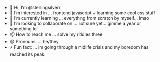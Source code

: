 - 👋 Hi, I’m @sterlingsilverr
- 👀 I’m interested in ... frontend javascript + learning some cool css stuff
- 🌱 I’m currently learning ... everything from scratch by myself... lmao
- 💞️ I’m looking to collaborate on ... not sure yet... gimme a year or something lol
- 📫 How to reach me ... solve my riddles three
- 😄 Pronouns: ... he/they
- ⚡ Fun fact: ... im going through a midlife crisis and my boredom has reached its peak.

<!---
sterlingsilverr/sterlingsilverr is a ✨ special ✨ repository because its `README.md` (this file) appears on your GitHub profile.
You can click the Preview link to take a look at your changes.
--->

